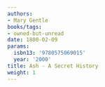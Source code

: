 ```yaml
---
authors:
- Mary Gentle
books/tags:
- owned-but-unread
date: 1800-02-09
params:
  isbn13: '9780575069015'
  year: '2000'
title: Ash - A Secret History
weight: 1
---
```



<!--more-->